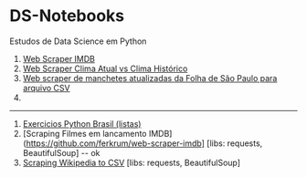 # DS-Notebooks
Estudos de Data Science em Python


1. [Web Scraper IMDB](https://github.com/ferkrum/web-scraper-imdb)
2. [Web Scraper Clima Atual vs Clima Histórico](https://github.com/ferkrum/web-scraper-clima-atual-vc-clima-historico)
3. [Web scraper de manchetes atualizadas da Folha de São Paulo para arquivo CSV](https://github.com/ferkrum/web-scraper-de-manchetes-e-links-de-noticias-para-arquivo-CSV/blob/main/README.md)
4. 





---



1. [Exercicios Python Brasil (listas)](https://github.com/ferkrum/DS-Notebooks/blob/6e150ffffc0141e4e45f8a16f751298d7cb2bf3f/Exercicios%20Python%20Brasil%20Listas%20(1%20a%2018%20de%2024)%20.ipynb)
2. [Scraping Filmes em lancamento IMDB](https://github.com/ferkrum/web-scraper-imdb] [libs: requests, BeautifulSoup] -- ok
3. [Scraping Wikipedia to CSV](https://github.com/ferkrum/DS-Notebooks/blob/main/Web%20Scraping%20Wikipedia%20to%20Dataframe%20(com%20Python%20e%20BeautifulSoup).ipynb) [libs: requests, BeautifulSoup]

